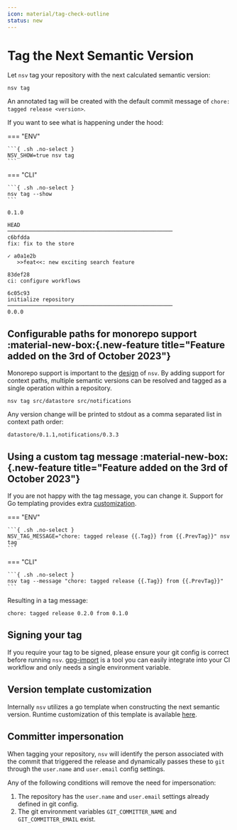 ```yaml
---
icon: material/tag-check-outline
status: new
---
```


# Tag the Next Semantic Version

Let `nsv` tag your repository with the next calculated semantic version:

```{ .sh .no-select }
nsv tag
```

An annotated tag will be created with the default commit message of `chore: tagged release <version>`.

If you want to see what is happening under the hood:

=== "ENV"

    ```{ .sh .no-select }
    NSV_SHOW=true nsv tag
    ```

=== "CLI"

    ```{ .sh .no-select }
    nsv tag --show
    ```

```{ .text .no-select .no-copy }
0.1.0

HEAD
────────────────────────────────────────────────────
c6bfdda
fix: fix to the store

✓ a0a1e2b
   >>feat<<: new exciting search feature

83def28
ci: configure workflows

6c05c93
initialize repository
────────────────────────────────────────────────────
0.0.0
```

## Configurable paths for monorepo support :material-new-box:{.new-feature title="Feature added on the 3rd of October 2023"}

Monorepo support is important to the [design](./monorepos.md) of `nsv`. By adding support for context paths, multiple semantic versions can be resolved and tagged as a single operation within a repository.

```{ .sh .no-select }
nsv tag src/datastore src/notifications
```

Any version change will be printed to stdout as a comma separated list in context path order:

```{ .text .no-select .no-copy }
datastore/0.1.1,notifications/0.3.3
```

## Using a custom tag message :material-new-box:{.new-feature title="Feature added on the 3rd of October 2023"}

If you are not happy with the tag message, you can change it. Support for Go templating provides extra [customization](./reference/templating.md#tag-annotation-message).

=== "ENV"

    ```{ .sh .no-select }
    NSV_TAG_MESSAGE="chore: tagged release {{.Tag}} from {{.PrevTag}}" nsv tag
    ```

=== "CLI"

    ```{ .sh .no-select }
    nsv tag --message "chore: tagged release {{.Tag}} from {{.PrevTag}}"
    ```

Resulting in a tag message:

```text
chore: tagged release 0.2.0 from 0.1.0
```

## Signing your tag

If you require your tag to be signed, please ensure your git config is correct before running `nsv`. [gpg-import](https://github.com/purpleclay/gpg-import) is a tool you can easily integrate into your CI workflow and only needs a single environment variable.

## Version template customization

Internally `nsv` utilizes a go template when constructing the next semantic version. Runtime customization of this template is available [here](./next-version.md#version-template-customization).

## Committer impersonation

When tagging your repository, `nsv` will identify the person associated with the commit that triggered the release and dynamically passes these to `git` through the `user.name` and `user.email` config settings.

Any of the following conditions will remove the need for impersonation:

1. The repository has the `user.name` and `user.email` settings already defined in git config.
1. The git environment variables `GIT_COMMITTER_NAME` and `GIT_COMMITTER_EMAIL` exist.
